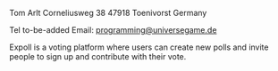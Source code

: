 Tom Arlt
Corneliusweg 38
47918 Toenivorst
Germany

Tel to-be-added
Email: programming@universegame.de

Expoll is a voting platform where users can create new polls and invite people to sign up and contribute with their vote.
